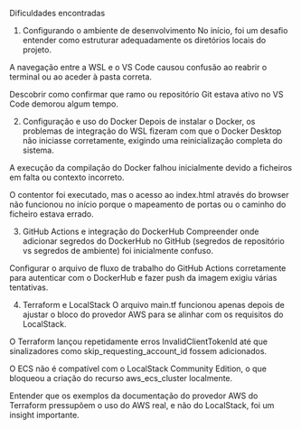 Dificuldades encontradas
1. Configurando o ambiente de desenvolvimento
No início, foi um desafio entender como estruturar adequadamente os diretórios locais do projeto.

A navegação entre a WSL e o VS Code causou confusão ao reabrir o terminal ou ao aceder à pasta correta.

Descobrir como confirmar que ramo ou repositório Git estava ativo no VS Code demorou algum tempo.

2. Configuração e uso do Docker
Depois de instalar o Docker, os problemas de integração do WSL fizeram com que o Docker Desktop não iniciasse corretamente, exigindo uma reinicialização completa do sistema.

A execução da compilação do Docker falhou inicialmente devido a ficheiros em falta ou contexto incorreto.

O contentor foi executado, mas o acesso ao index.html através do browser não funcionou no início porque o mapeamento de portas ou o caminho do ficheiro estava errado.

3. GitHub Actions e integração do DockerHub
Compreender onde adicionar segredos do DockerHub no GitHub (segredos de repositório vs segredos de ambiente) foi inicialmente confuso.

Configurar o arquivo de fluxo de trabalho do GitHub Actions corretamente para autenticar com o DockerHub e fazer push da imagem exigiu várias tentativas.

4. Terraform e LocalStack
O arquivo main.tf funcionou apenas depois de ajustar o bloco do provedor AWS para se alinhar com os requisitos do LocalStack.

O Terraform lançou repetidamente erros InvalidClientTokenId até que sinalizadores como skip_requesting_account_id fossem adicionados.

O ECS não é compatível com o LocalStack Community Edition, o que bloqueou a criação do recurso aws_ecs_cluster localmente.

Entender que os exemplos da documentação do provedor AWS do Terraform pressupõem o uso do AWS real, e não do LocalStack, foi um insight importante.
